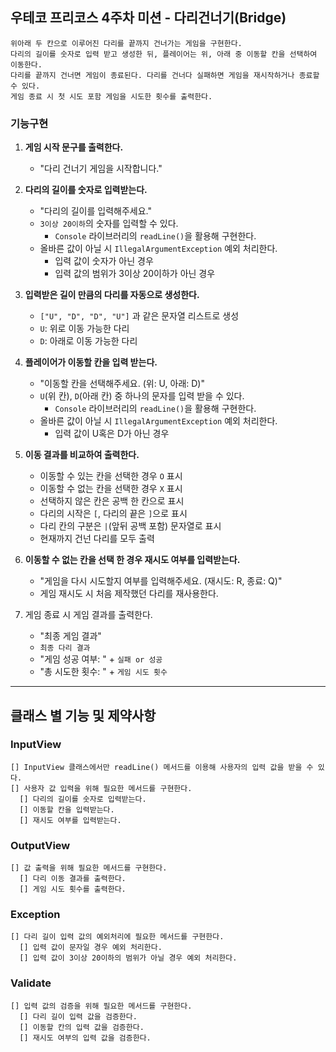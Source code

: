 ## 우테코 프리코스 4주차 미션 - 다리건너기(Bridge)
    위아래 두 칸으로 이루어진 다리를 끝까지 건너가는 게임을 구현한다.
    다리의 길이를 숫자로 입력 받고 생성한 뒤, 플레이어는 위, 아래 중 이동할 칸을 선택하여 이동한다.
    다리를 끝까지 건너면 게임이 종료된다. 다리를 건너다 실패하면 게임을 재시작하거나 종료할 수 있다.
    게임 종료 시 첫 시도 포함 게임을 시도한 횟수를 출력한다.


### 기능구현

1. **게임 시작 문구를 출력한다.**
   - "다리 건너기 게임을 시작합니다."


2. **다리의 길이를 숫자로 입력받는다.**
   - "다리의 길이를 입력해주세요."
   - `3이상 20이하`의 숫자를 입력할 수 있다.
      - `Console` 라이브러리의 `readLine()`을 활용해 구현한다.
   - 올바른 값이 아닐 시 `IllegalArgumentException` 예외 처리한다.
      - 입력 값이 숫자가 아닌 경우
      - 입력 값의 범위가 3이상 20이하가 아닌 경우


3. **입력받은 길이 만큼의 다리를 자동으로 생성한다.**
   - `["U", "D", "D", "U"]` 과 같은 문자열 리스트로 생성
   - `U`: 위로 이동 가능한 다리
   - `D`: 아래로 이동 가능한 다리


4. **플레이어가 이동할 칸을 입력 받는다.**
   - "이동할 칸을 선택해주세요. (위: U, 아래: D)"
   - `U`(위 칸), `D`(아래 칸) 중 하나의 문자를 입력 받을 수 있다.
      - `Console` 라이브러리의 `readLine()`을 활용해 구현한다.
   - 올바른 값이 아닐 시 `IllegalArgumentException` 예외 처리한다.
      - 입력 값이 U혹은 D가 아닌 경우


5. **이동 결과를 비교하여 출력한다.**
   - 이동할 수 있는 칸을 선택한 경우 `O` 표시
   - 이동할 수 없는 칸을 선택한 경우 `X` 표시
   - 선택하지 않은 칸은 공백 한 칸으로 표시
   - 다리의 시작은 `[`, 다리의 끝은 `]`으로 표시
   - 다리 칸의 구분은 `|`(앞뒤 공백 포함) 문자열로 표시
   - 현재까지 건넌 다리를 모두 출력


6. **이동할 수 없는 칸을 선택 한 경우 재시도 여부를 입력받는다.**
   - "게임을 다시 시도할지 여부를 입력해주세요. (재시도: R, 종료: Q)"
   - 게임 재시도 시 처음 제작했던 다리를 재사용한다.


7. 게임 종료 시 게임 결과를 출력한다.
   - "최종 게임 결과"
   - `최종 다리 결과`
   - "게임 성공 여부: " + `실패 or 성공`
   - "총 시도한  횟수: " + `게임 시도 횟수`


---
## 클래스 별 기능 및 제약사항
### InputView
    [] InputView 클래스에서만 readLine() 메서드를 이용해 사용자의 입력 값을 받을 수 있다.
    [] 사용자 값 입력을 위해 필요한 메서드를 구현한다.
      [] 다리의 길이를 숫자로 입력받는다.
      [] 이동할 칸을 입력받는다.
      [] 재시도 여부를 입력받는다.

### OutputView
    [] 값 출력을 위해 필요한 메서드를 구현한다.
      [] 다리 이동 결과를 출력한다.
      [] 게임 시도 횟수를 출력한다.

### Exception
    [] 다리 길이 입력 값의 예외처리에 필요한 메서드를 구현한다.
      [] 입력 값이 문자일 경우 예외 처리한다.
      [] 입력 값이 3이상 20이하의 범위가 아닐 경우 예외 처리한다.

### Validate
    [] 입력 값의 검증을 위해 필요한 메서드를 구현한다.
      [] 다리 길이 입력 값을 검증한다.
      [] 이동할 칸의 입력 값을 검증한다.
      [] 재시도 여부의 입력 값을 검증한다.